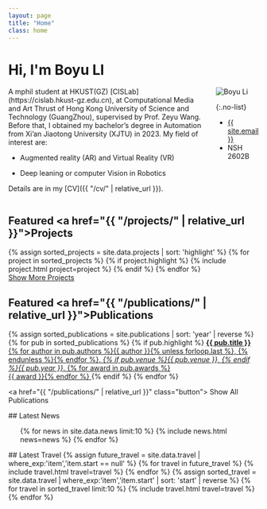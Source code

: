 ```yaml
---
layout: page
title: "Home"
class: home
---
```


# Hi, I'm Boyu LI

<div class="columns" markdown="1">

<div class="intro" markdown="1">
A mphil student at HKUST(GZ) [CISLab](https://cislab.hkust-gz.edu.cn), at Computational Media and Art Thrust of Hong Kong University of Science and Technology (GuangZhou), supervised by Prof. Zeyu Wang. Before that, I obtained my bachelor’s degree in Automation from Xi’an Jiaotong University (XJTU) in 2023.
My field of interest are: 

+ Augmented reality (AR) and Virtual Reality (VR)
  
+ Deep leaning or computer Vision in Robotics

Details are in my [CV]({{ "/cv/" | relative_url }}).
</div>

<div class="me" markdown="1">
<picture>
  <source srcset='https://avatars.githubusercontent.com/u/58367685?s=400&u=e835e201f8f23d37a53b4f9b72d6af15f28a4c6d&v=4' />
  <img
    src='[/images/dominik_berlin.jpg](https://avatars.githubusercontent.com/u/58367685?s=400&u=e835e201f8f23d37a53b4f9b72d6af15f28a4c6d&v=4)'
    alt='Boyu Li'>
</picture>

{:.no-list}
* <a href="mailto:{{ site.email }}">{{ site.email }}</a>
* NSH 2602B
</div>

</div>
<!-- {% include iframe.html src="https://www.bilibili.com/video/BV1LV411r756" %} -->

## Featured <a href="{{ "/projects/" | relative_url }}">Projects</a>

<div class="featured-projects">
  {% assign sorted_projects = site.data.projects | sort: 'highlight' %}
  {% for project in sorted_projects %}
    {% if project.highlight %}
      {% include project.html project=project %}
    {% endif %}
  {% endfor %}
</div>
<a href="{{ "/projects/" | relative_url }}" class="button">
  <i class="fas fa-chevron-circle-right"></i>
  Show More Projects
</a>

## Featured <a href="{{ "/publications/" | relative_url }}">Publications</a>

<div class="featured-publications">
  {% assign sorted_publications = site.publications | sort: 'year' | reverse %}
  {% for pub in sorted_publications %}
    {% if pub.highlight %}
      <a href="{{ pub.pdf }}" class="publication">
        <strong>{{ pub.title }}</strong>
        <span class="authors">{% for author in pub.authors %}{{ author }}{% unless forloop.last %}, {% endunless %}{% endfor %}</span>.
        <i>{% if pub.venue %}{{ pub.venue }}, {% endif %}{{ pub.year }}</i>.
        {% for award in pub.awards %}<br/><span class="award"><i class="fas fa-{% if award == "Best Paper Award" %}trophy{% else %}award{% endif %}" aria-hidden="true"></i> {{ award }}</span>{% endfor %}
      </a>
    {% endif %}
  {% endfor %}
</div>

<a href="{{ "/publications/" | relative_url }}" class="button">
  <i class="fas fa-chevron-circle-right"></i>
  Show All Publications
</a>

<div class="news-travel" markdown="1">

<div class="news" markdown="1">
## Latest News

<ul>
{% for news in site.data.news limit:10 %}
  {% include news.html news=news %}
{% endfor %}
</ul>

</div>

<div class="travel" markdown="1">
## Latest Travel

<table>
<tbody>
{% assign future_travel = site.data.travel | where_exp:'item','item.start == null' %}
{% for travel in future_travel %}
  {% include travel.html travel=travel %}
{% endfor %}
{% assign sorted_travel = site.data.travel | where_exp:'item','item.start' | sort: 'start' | reverse %}
{% for travel in sorted_travel limit:10 %}
  {% include travel.html travel=travel %}
{% endfor %}
</tbody>
</table>

</div>

</div>
